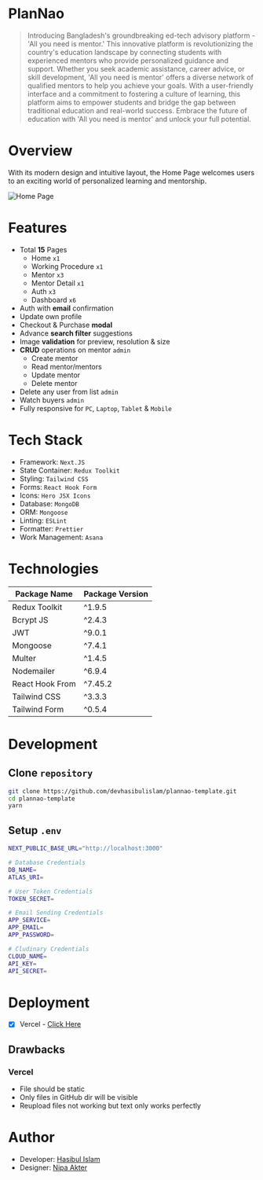 # PlanNao

> Introducing Bangladesh's groundbreaking ed-tech advisory platform - 'All you need is mentor.' This innovative platform is revolutionizing the country's education landscape by connecting students with experienced mentors who provide personalized guidance and support. Whether you seek academic assistance, career advice, or skill development, 'All you need is mentor' offers a diverse network of qualified mentors to help you achieve your goals. With a user-friendly interface and a commitment to fostering a culture of learning, this platform aims to empower students and bridge the gap between traditional education and real-world success. Embrace the future of education with 'All you need is mentor' and unlock your full potential.

# Overview

With its modern design and intuitive layout, the Home Page welcomes users to an exciting world of personalized learning and mentorship.

![Home Page](https://raw.githubusercontent.com/devhasibulislam/plannao-clone/master/assets/readme/home_page.png)

# Features

- Total **15** Pages
  - Home `x1`
  - Working Procedure `x1`
  - Mentor `x3`
  - Mentor Detail `x1`
  - Auth `x3`
  - Dashboard `x6`
- Auth with **email** confirmation
- Update own profile
- Checkout & Purchase **modal**
- Advance **search filter** suggestions
- Image **validation** for preview, resolution & size
- **CRUD** operations on mentor `admin`
  - Create mentor
  - Read mentor/mentors
  - Update mentor
  - Delete mentor
- Delete any user from list `admin`
- Watch buyers `admin`
- Fully responsive for `PC`, `Laptop`, `Tablet` & `Mobile`

# Tech Stack

- Framework: `Next.JS`
- State Container: `Redux Toolkit`
- Styling: `Tailwind CSS`
- Forms: `React Hook Form`
- Icons: `Hero JSX Icons`
- Database: `MongoDB`
- ORM: `Mongoose`
- Linting: `ESLint`
- Formatter: `Prettier`
- Work Management: `Asana`

# Technologies

| Package Name    | Package Version |
| --------------- | --------------- |
| Redux Toolkit   | ^1.9.5          |
| Bcrypt JS       | ^2.4.3          |
| JWT             | ^9.0.1          |
| Mongoose        | ^7.4.1          |
| Multer          | ^1.4.5          |
| Nodemailer      | ^6.9.4          |
| React Hook From | ^7.45.2         |
| Tailwind CSS    | ^3.3.3          |
| Tailwind Form   | ^0.5.4          |

# Development

## Clone `repository`

```bash
git clone https://github.com/devhasibulislam/plannao-template.git
cd plannao-template
yarn
```

## Setup `.env`

```bash
NEXT_PUBLIC_BASE_URL="http://localhost:3000"

# Database Credentials
DB_NAME=
ATLAS_URI=

# User Token Credentials
TOKEN_SECRET=

# Email Sending Credentials
APP_SERVICE=
APP_EMAIL=
APP_PASSWORD=

# Cludinary Credentials
CLOUD_NAME=
API_KEY=
API_SECRET=
```

# Deployment

- [x] Vercel - [Click Here](https://plannao-clone.vercel.app)

## Drawbacks

### Vercel

- File should be static
- Only files in GitHub dir will be visible
- Reupload files not working but text only works perfectly

# Author

- Developer: [Hasibul Islam](https://www.linkedin.com/in/devhasibulislam)
- Designer: [Nipa Akter](https://www.linkedin.com/in/nipa-akter)
